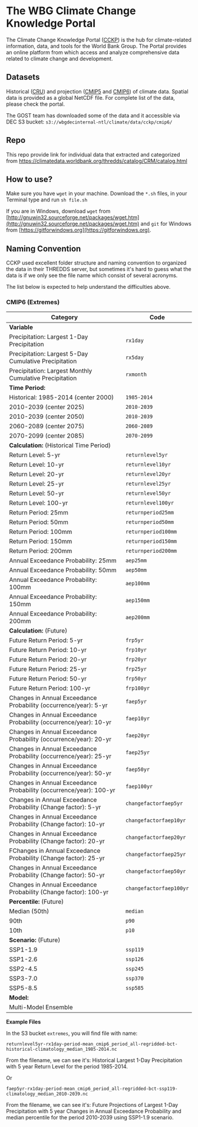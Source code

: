 # The WBG Climate Change Knowledge Portal

The Climate Change Knowledge Portal ([CCKP](https://climateknowledgeportal.worldbank.org/)) is the hub for climate-related information, data, and tools for the World Bank Group. The Portal provides an online platform from which access and analyze comprehensive data related to climate change and development.

## Datasets

Historical ([CRU](https://crudata.uea.ac.uk/cru/data/hrg/)) and projection ([CMIP5](https://pcmdi.llnl.gov/mips/cmip5/) and [CMIP6](https://pcmdi.llnl.gov/CMIP6/)) of climate data. 
Spatial data is provided as a global NetCDF file. For complete list of the data, please check the portal.

The GOST team has downloaded some of the data and it accessible via DEC S3 bucket: `s3://wbgdecinternal-ntl/climate/data/cckp/cmip6/`

## Repo

This repo provide link for individual data that extracted and categorized from https://climatedata.worldbank.org/thredds/catalog/CRM/catalog.html

## How to use?

Make sure you have `wget` in your machine. Download the `*.sh` files, in your Terminal type and run `sh file.sh`

If you are in Windows, download `wget` from [http://gnuwin32.sourceforge.net/packages/wget.htm](http://gnuwin32.sourceforge.net/packages/wget.htm) and `git` for Windows from [https://gitforwindows.org](https://gitforwindows.org).

## Naming Convention

CCKP used excellent folder structure and naming convention to organized the data in their THREDDS server, but sometimes it's hard to guess what the data is if we only see the file name which consist of several acronyms.

The list below is expected to help understand the difficulties above.

### CMIP6 (Extremes)

| **Category** | **Code** |
| --- | --- |
| **Variable** |     |
| Precipitation: Largest 1-Day Precipitation | `rx1day` |
| Precipitation: Largest 5-Day Cumulative Precipitation | `rx5day` |
| Precipitation: Largest Monthly Cumulative Precipitation | `rxmonth` |
| **Time Period:** |     |
| Historical: 1985-2014 (center 2000) | `1985-2014` |
| 2010-2039 (center 2025) | `2010-2039` |
| 2010-2039 (center 2050) | `2010-2039` |
| 2060-2089 (center 2075) | `2060-2089` |
| 2070-2099 (center 2085) | `2070-2099` |
| **Calculation:** (Historical Time Period) |     |
| Return Level: 5-yr | `returnlevel5yr` |
| Return Level: 10-yr | `returnlevel10yr` |
| Return Level: 20-yr | `returnlevel20yr` |
| Return Level: 25-yr | `returnlevel25yr` |
| Return Level: 50-yr | `returnlevel50yr` |
| Return Level: 100-yr | `returnlevel100yr` |
| Return Period: 25mm | `returnperiod25mm` |
| Return Period: 50mm | `returnperiod50mm` |
| Return Period: 100mm | `returnperiod100mm` |
| Return Period: 150mm | `returnperiod150mm` |
| Return Period: 200mm | `returnperiod200mm` |
| Annual Exceedance Probability: 25mm | `aep25mm` |
| Annual Exceedance Probability: 50mm | `aep50mm` |
| Annual Exceedance Probability: 100mm | `aep100mm` |
| Annual Exceedance Probability: 150mm | `aep150mm` |
| Annual Exceedance Probability: 200mm | `aep200mm` |
| **Calculation:** (Future) |     |
| Future Return Period: 5-yr | `frp5yr` |
| Future Return Period: 10-yr | `frp10yr` |
| Future Return Period: 20-yr | `frp20yr` |
| Future Return Period: 25-yr | `frp25yr` |
| Future Return Period: 50-yr | `frp50yr` |
| Future Return Period: 100-yr | `frp100yr` |
| Changes in Annual Exceedance Probability (occurrence/year): 5-yr | `faep5yr` |
| Changes in Annual Exceedance Probability (occurrence/year): 10-yr | `faep10yr` |
| Changes in Annual Exceedance Probability (occurrence/year): 20-yr | `faep20yr` |
| Changes in Annual Exceedance Probability (occurrence/year): 25-yr | `faep25yr` |
| Changes in Annual Exceedance Probability (occurrence/year): 50-yr | `faep50yr` |
| Changes in Annual Exceedance Probability (occurrence/year): 100-yr | `faep100yr` |
| Changes in Annual Exceedance Probability (Change factor): 5-yr | `changefactorfaep5yr` |
| Changes in Annual Exceedance Probability (Change factor): 10-yr | `changefactorfaep10yr` |
| Changes in Annual Exceedance Probability (Change factor): 20-yr | `changefactorfaep20yr` |
| FChanges in Annual Exceedance Probability (Change factor): 25-yr | `changefactorfaep25yr` |
| Changes in Annual Exceedance Probability (Change factor): 50-yr | `changefactorfaep50yr` |
| Changes in Annual Exceedance Probability (Change factor): 100-yr | `changefactorfaep100yr` |
| **Percentile:** (Future) |     |
| Median (50th) | `median` |
| 90th | `p90` |
| 10th | `p10` |
| **Scenario:** (Future) |     |
| SSP1-1.9 | `ssp119` |
| SSP1-2.6 | `ssp126` |
| SSP2-4.5 | `ssp245` |
| SSP3-7.0 | `ssp370` |
| SSP5-8.5 | `ssp585` |
| **Model:** |     |
| Multi-Model Ensemble |     |

**Example Files**

In the S3 bucket `extremes`, you will find file with name:

`returnlevel5yr-rx1day-period-mean_cmip6_period_all-regridded-bct-historical-climatology_median_1985-2014.nc`

From the filename, we can see it's: Historical Largest 1-Day Precipitation with 5 year Return Level for the period 1985-2014.

Or

`faep5yr-rx1day-period-mean_cmip6_period_all-regridded-bct-ssp119-climatology_median_2010-2039.nc`

From the filename, we can see it's: Future Projections of Largest 1-Day Precipitation with 5 year Changes in Annual Exceedance Probability and median percentile for the period 2010-2039 using SSP1-1.9 scenario.